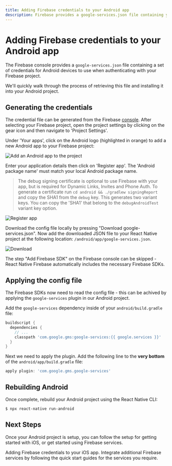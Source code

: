 ```yaml
---
title: Adding Firebase credentials to your Android app
description: Firebase provides a google-services.json file containing your Firebase project credentials. Learn how to add this to your React Native project.
---
```


# Adding Firebase credentials to your Android app

The Firebase console provides a `google-services.json` file containing a set of credentials for Android devices to use when authenticating with your Firebase project.

We'll quickly walk through the process of retrieving this file and installing it into your Android project.

## Generating the credentials

The credential file can be generated from the Firebase [console](https://console.firebase.google.com/). After selecting your Firebase project, open the project settings by clicking on the gear icon and then navigate to 'Project Settings'.

Under 'Your apps', click on the Android logo (highlighted in orange) to add a new Android app to your Firebase project:

![Add an Android app to the project](https://prismic-io.s3.amazonaws.com/invertase%2Fd69c0b59-f1eb-4e19-aeed-2c5578dbf8d9_settings-android.png)

Enter your application details then click on 'Register app'. The 'Android package name' must match your local Android package name.

> The debug signing certificate is optional to use Firebase with your app, but is required for Dynamic Links, Invites and Phone Auth. To generate a certificate run `cd android && ./gradlew signingReport` and copy the SHA1 from the `debug` key. This generates two variant keys. You can copy the 'SHA1' that belong to the `debugAndroidTest` variant key option.

![Register app](https://prismic-io.s3.amazonaws.com/invertase%2F3ea8d102-0fa8-4a5e-bbb4-938f5955800e_screenshot+2019-05-07+at+11.00.01.png)

Download the config file locally by pressing "Download google-services.json". Now add the downloaded JSON file to your React Native project at the following location: `/android/app/google-services.json`.

![Download](https://prismic-io.s3.amazonaws.com/invertase%2F3bd36734-a2a7-46c7-aca5-a7b007c4ec35_screenshot+2019-05-07+at+10.48.12.png)

The step "Add Firebase SDK" on the Firebase console can be skipped - React Native Firebase automatically includes the necessary Firebase SDKs.

## Applying the config file

The Firebase SDKs now need to read the config file - this can be achived by applying the `google-services` plugin in our Android project.

Add the `google-services` dependency inside of your `android/build.gradle` file:

```groovy
buildscript {
  dependencies {
    // ...
    classpath 'com.google.gms:google-services:{{ google.services }}'
  }
}
```

Next we need to apply the plugin. Add the following line to the **very bottom** of the `android/app/build.gradle` file:

```groovy
apply plugin: 'com.google.gms.google-services'
```

## Rebuilding Android

Once complete, rebuild your Android project using the React Native CLI:

```bash
$ npx react-native run-android
```

## Next Steps

Once your Android project is setup, you can follow the setup for getting started with iOS, or get started using Firebase services.

<Grid columns="2">
	<Block
		title="iOS: Setting up Firebase"
		to="/quick-start/ios-firebase-credentials"
		icon="phone_iphone"
		color="#2196F3"
	>
		Adding Firebase credentials to your iOS app.
	</Block>
	<Block
		title="Integrate additional Firebase services"
		to="/v6"
		icon="check"
		color="#43a047"
	>
		Integrate additional Firebase services by following the quick start guides for
		the services you require.
	</Block>
</Grid>
